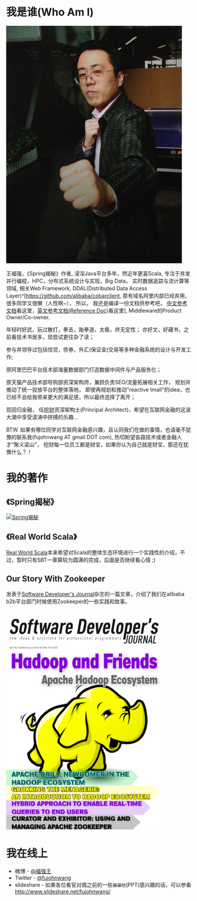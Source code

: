 # 我是谁(Who Am I)

<img src="images/profile.png" alt="WangFuqiang's portrait"/>

王福强，《Spring揭秘》作者, 浸淫Java平台多年，然近年更喜Scala,
专注于并发并行编程，HPC，分布式系统设计与实现，Big Data， 实时数据追踪与流计算等领域,
相关Web Framework, DDAL(Distributed Data Access Layer)^[<https://github.com/alibaba/cobarclient>, 原有域名阿里内部已经弃用，很多同学又很懒（人性啊~）， 所以， 我还是编译一份文档供参考吧， [中文参考文档](/shortcuts/cobarclient/zh/index.html)看这里，[英文参考文档(Reference Doc)](/shortcuts/en/index.html)看这里], Middleware的Product Owner/Co-owner.

年轻时好武，玩过散打，拳击，跆拳道，太极，终无定性；
亦好文，好藏书，之前看技术书居多，现尝试更往杂了读；

参与并领导过包括信贷，债券，外汇(保证金)交易等多种金融系统的设计与开发工作;

原阿里巴巴平台技术部海量数据部门打造数据中间件与产品服务化；

原天猫产品技术部导购部资深架构师，兼顾负责SEO/流量拓展相关工作， 规划并推动了统一投放平台的整体落地，
即使再规划和推动"reactive tmall"的idea，也已经不会给我带来更大的满足感，所以最终选择了离开；

现回归金融， 任[挖财](http://www.wacai.com)资深架构士(Principal Architect)，希望在互联网金融的这波大潮中享受波涛中拼搏的乐趣...

BTW. 如果有哪位同学对互联网金融感兴趣，且认同我们在做的事情，也请毫不犹豫的联系我(fujohnwang AT gmail DOT com), 热切盼望各路技术或者金融人才"聚义梁山"， 挖财每一位员工都是财宝，如果你认为自己就是财宝，那还在犹豫什么？！



# 我的著作

## 《Spring揭秘》
<a href="http://product.china-pub.com/195969"><img alt="Spring揭秘" src="http://images.china-pub.com/ebook195001-200000/195969/zcover.jpg?2013-3-2%2022:00:02"/></a>

## 《Real World Scala》
<a href="https://github.com/fujohnwang/real_world_scala">Real World Scala</a>本来希望对Scala的整体生态环境进行一个实践性的介绍，不过，暂时只有SBT一章算较为圆满的完成，后面是否继续看心情 ;)

## Our Story With Zookeeper
发表于[Software Developer's Journal](http://sdjournal.org/)杂志的一篇文章，介绍了我们在alibaba b2b平台部门时候使用Zookeeper的一些实践和故事。

<img src="images/sdj.png"/>

# 我在线上

* 微博 - [@福强王](http://www.weibo.com/fujohnwang)
* Twitter - [@fujohnwang](https://twitter.com/fujohnwang)
* slideshare - 如果各位看官对偶之前的一些`骗骗他`(PPT)感兴趣的话，可以参看<http://www.slideshare.net/fujohnwang/>
